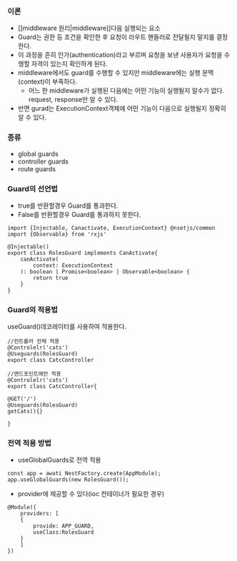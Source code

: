 ### 이론
- [[middleware 원리|middleware]]다음 실행되는 요소
- Guard는 권한 등 조건을 확인한 후 요청이 라우트 핸들러로 전달될지 말지를 결정한다.
- 이 과정을 흔히 인가(authentication)라고 부르며 요청을 보낸 사용자가 요청을 수행할 자격이 있는지 확인하게 된다.
- middleware에서도 guard를 수행할 수 있지만 middleware에는 실행 문맥(context)이 부족하다.
	- 어느 한 middleware가 실행된 다음에는 어떤 기능이 실행될지 알수가 없다.
	  request, response만 알 수 있다.
- 반면 gurad는 ExecutionContext객체에 어떤 기능이 다음으로 실행될지 정확히 알 수 있다.
### 종류
- global guards
- controller guards
- route guards

### Guard의 선언법
- true를 반환할경우 Guard를 통과한다.
- False를 반환할경우 Guard를 통과하지 못한다.
```node
import {Injectable, Canactivate, ExecutionContext} @nsetjs/common
import {Observable} from 'rxjs'

@Injectable()
export class RolesGuard implements CanActivate{
	canActivate(
		context: ExecutionContext
	): boolean | Promise<boolean> | Observable<boolean> {
		return true
	}
}
```

### Guard의 적용법
useGuard()데코레이터를 사용하여 적용한다.
```node
//컨트롤러 전체 적용
@Controlelr('cats')
@Useguards(RolesGuard)
export class CatcController

//엔드포인트에만 적용
@Controlelr('cats')
export class CatcController{

@GET('/')
@Useguards(RolesGuard)
getCats(){}

}

```
### 전역 적용 방법
- useGlobalGuards로 전역 적용
```node
const app = awati NestFactory.create(AppModule);
app.useGlobalGuards(new RolesGuard());

```

- provider에 제공할 수 있다(ioc 컨테이너가 필요한 경우)
```node
@Module({
	providers: [
	{
		provide: APP_GUARD,
		useClass:RolesGuard 
	}
	]
})
```

